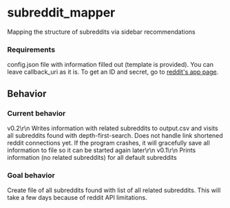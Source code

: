 # subreddit_mapper
Mapping the structure of subreddits via sidebar recommendations

### Requirements
config.json file with information filled out (template is provided). You can leave callback_uri as it is.
To get an ID and secret, go to [reddit's app page](https://www.reddit.com/prefs/apps/).

## Behavior

### Current behavior
v0.2\r\n
Writes information with related subreddits to output.csv and visits all subreddits found with depth-first-search. Does not handle link shortened reddit connections yet. If the program crashes, it will gracefully save all information to file so it can be started again later\r\n
v0.1\r\n
Prints information (no related subreddits) for all default subreddits

### Goal behavior
Create file of all subreddits found with list of all related subreddits. This will take a few days because of reddit API limitations.
